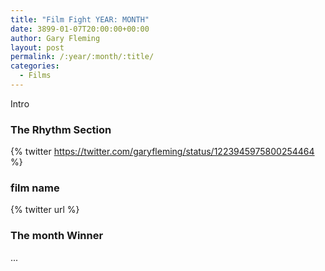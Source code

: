 ```yaml
---
title: "Film Fight YEAR: MONTH"
date: 3899-01-07T20:00:00+00:00
author: Gary Fleming
layout: post
permalink: /:year/:month/:title/
categories:
  - Films
---
```


Intro

### The Rhythm Section

{% twitter https://twitter.com/garyfleming/status/1223945975800254464 %}

### film name

{% twitter url %}


### The month Winner

...
